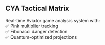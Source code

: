 ## CYA Tactical Matrix  
Real-time Aviator game analysis system with:  
✅ Pink multiplier tracking  
✅ Fibonacci danger detection  
✅ Quantum-optimized projections  
